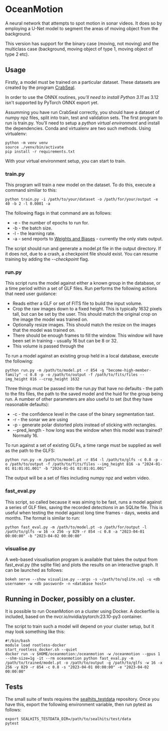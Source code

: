 # OceanMotion

A neural network that attempts to spot motion in sonar videos. It does so by employing a U-Net model to segment the areas of moving object from the background.

This version has support for the binary case (moving, not moving) and the multiclass case (background, moving object of type 1, moving object of type 2 etc).

## Usage

Firstly, a model must be trained on a particular dataset. These datasets are created by the program [CrabSeal](https://github.com/onidaito/crabseal).

In order to use the ONNX routines, *you'll need to install Python 3.11* as 3.12 isn't supported by PyTorch ONNX export yet.

Assumming you have run CrabSeal correctly, you should have a dataset of numpy npz files, split into train, test and validation sets. The first program to run is train.py. You'll need to setup a *python virtual environment* and install the dependencies. Conda and virtualenv are two such methods. Using virtualenv:

    python -m venv venv
    source ./venv/bin/activate
    pip install -r requirements.txt

With your virtual environment setup, you can start to train.

### train.py

This program will train a new model on the dataset. To do this, execute a command similiar to this:

    python train.py -i /path/to/your/dataset -o /path/for/your/output -e 40 -b 2 -l 0.0001 -a

The following flags in that command are as follows:

* -e <num> - the number of epochs to run for.
* -b <num> - the batch size.
* -l <num> - the learning rate.
* -a - send reports to [Weights and Biases](https://wandb.ai/) - currently the only stats output.

The script should run and generate a model.pt file in the output directory. If it does not, due to a crash, a checkpoint file should exist. You can resume training by adding the *--checkpoint* flag. 

### run.py

This script runs the model against either a known group in the database, or a time period within a set of GLF files. Run performs the following actions that need user guidance:

* Reads either a GLF or set of FITS file to build the input volume.
* Crop the raw images down to a fixed height. This is typically 1632 pixels tall, but can be set by the user. This should match the original crop on the image the model was trained on.
* Optionally resize images. This should match the resize on the images that the model was trained on.
* There should be enough frames to fill the window. This window will have been set in training - usually 16 but can be 8 or 32.
* This volume is passed through the 

To run a model against an existing group held in a local database, execute the following:

    python run.py -m /path/to/model.pt -r 854 -g "become-high-member-family" -c 0.8 -p -o /path/to/output -f /path/to/fits/files --img_height 816 --crop_height 1632

Three things must be passed into the run.py that have no defaults - the path to the fits files, the path to the saved model and the huid for the group being run. A number of other parameters are also useful to set (but they have reasonable defaults):

* -c <num> - the confidence level in the case of the binary segmentation tast.
* -r <num> - the sonar we are using
* -p - generate polar distorted plots instead of sticking with rectangles.
* --pred_length <num> - how long was the window when this model was trained? Normally 16.

To run against a set of existing GLFs, a time range must be supplied as well as the path to the GLFS:

    python run.py -m /path/to/model.pt -r 854 -l /path/to/glfs -c 0.8 -p -o /path/to/output -f /path/to/fits/files --img_height 816 -a "2024-01-01 01:01:01.001" -b "2024-01-01 02:01:01.001"

The output will be a set of files including numpy npz and webm video.

### fast_eval.py

This script, so called because it was aiming to be fast, runs a model against a series of GLF files, saving the recorded *detections* in an SQLite file. This is useful when testing the model against long time frames - days, weeks and months. The format is similar to run:

    python fast_eval.py -m /path/to/model.pt -o /path/for/output -l /path/to/glfs -w 16 -x 256 -y 829 -r 854 -c 0.8 -a "2023-04-01 00:00:00" -b "2023-04-02 00:00:00"


### visualise.py

A web-based visualisation program is available that takes the output from fast_eval.py (the sqlite file) and plots the results on an interactive graph. It can be launched as follows:

    bokeh serve --show visualise.py --args -s ~/path/to/sqlite.sql -u <db username> -w <db password> -n <database host>

## Running in Docker, possibly on a cluster.

It is possible to run OceanMotion on a cluster using Docker. A dockerfile is included, based on the nvcr.io/nvidia/pytorch:23.10-py3 container. 

The script to train such a model will depend on your cluster setup, but it may look something like this:

    #!/bin/bash
    module load rootless-docker
    start_rootless_docker.sh --quiet
    docker run -v $HOME/oceanmotion:/oceanmotion -w /oceanmotion --gpus 1 --shm-size=1g -it --rm oceanmotion python fast_eval.py -m /path/to/trained/model.pt -o /path/to/output -g /path/to/glfs -w 16 -x 256 -y 829 -r 854 -c 0.8 -s "2023-04-01 00:00:00" -e "2023-04-02 00:00:00"

## Tests

The small suite of tests requires the [sealhits_testdata]() repository. Once you have this, export the following environment variable, then run pytest as follows:

    export SEALHITS_TESTDATA_DIR=/path/to/sealhits/test/data
    pytest
